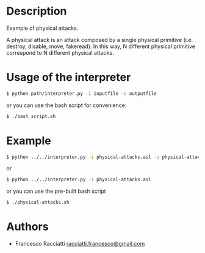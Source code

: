 Description
============
Example of physical attacks.

A physical attack is an attack composed by a single physical primitive  (i.e. destroy, disable, move, fakeread).
In this way, N different physical primitive correspond to N different physical attacks.


Usage of the interpreter
========================
``` sh
$ python path/interpreter.py -i inputfile -o outputfile
```

or you can use the bash script for convenience:

``` sh
$ ./bash_script.sh
```

Example
=======
``` sh
$ python ../../interpreter.py -i physical-attacks.asl -o physical-attacks.xml
```

or

``` sh
$ python ../../interpreter.py -i physical-attacks.asl
```

or you can use the pre-built bash script

``` sh
$ ./physical-attacks.sh
```


Authors
=======
+ Francesco Racciatti  	<racciatti.francesco@gmail.com>
